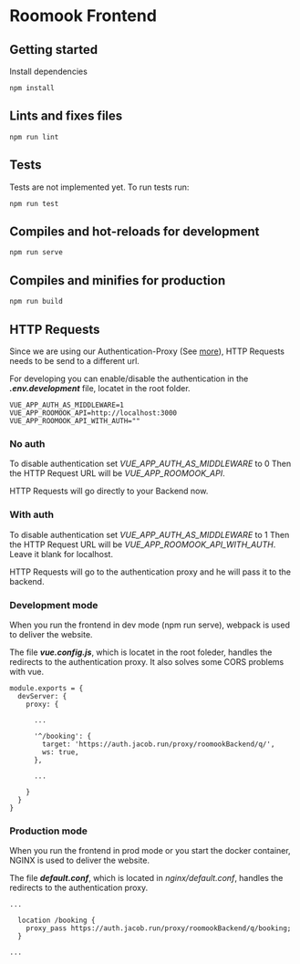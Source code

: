 # Roomook Frontend

## Getting started

Install dependencies

``` 
npm install
```
## Lints and fixes files

```
npm run lint
```

## Tests

Tests are not implemented yet. To run tests run:

```
npm run test
```

## Compiles and hot-reloads for development
```
npm run serve
```

## Compiles and minifies for production
```
npm run build
```

## HTTP Requests

Since we are using our Authentication-Proxy (See [more](https://igitlab.jacob.de/development/frontend/authentication-proxy)), HTTP Requests needs to be send to a different url.

For developing you can enable/disable the authentication in the ***.env.development*** file, locatet in the root folder.


```
VUE_APP_AUTH_AS_MIDDLEWARE=1
VUE_APP_ROOMOOK_API=http://localhost:3000
VUE_APP_ROOMOOK_API_WITH_AUTH=""
```

### No auth

To disable authentication set *VUE_APP_AUTH_AS_MIDDLEWARE* to 0
Then the HTTP Request URL will be *VUE_APP_ROOMOOK_API*.

HTTP Requests will go directly to your Backend now.


### With auth

To disable authentication set *VUE_APP_AUTH_AS_MIDDLEWARE* to 1
Then the HTTP Request URL will be *VUE_APP_ROOMOOK_API_WITH_AUTH*. Leave it blank for localhost.

HTTP Requests will go to the authentication proxy and he will pass it to the backend.


### Development mode

When you run the frontend in dev mode (npm run serve), webpack is used to deliver the website. 

The file ***vue.config.js***, which is locatet in the root foleder, handles the redirects to the authentication proxy. It also solves some CORS problems with vue.


```
module.exports = {
  devServer: {
    proxy: {
    
      ... 
      
      '^/booking': {
        target: 'https://auth.jacob.run/proxy/roomookBackend/q/',
        ws: true,
      },
      
      ...

    }
  }
}
```

### Production mode

When you run the frontend in prod mode or you start the docker container, NGINX is used to deliver the website.

The file ***default.conf***, which is located in *nginx/default.conf*, handles the redirects to the authentication proxy.


```
...

  location /booking {
    proxy_pass https://auth.jacob.run/proxy/roomookBackend/q/booking;
  }

... 
```